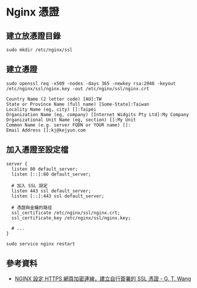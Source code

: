 # Nginx 憑證


## 建立放憑證目錄

```
sudo mkdir /etc/nginx/ssl
```

## 建立憑證

```
sudo openssl req -x509 -nodes -days 365 -newkey rsa:2048 -keyout /etc/nginx/ssl/nginx.key -out /etc/nginx/ssl/nginx.crt
```

```
Country Name (2 letter code) [AU]:TW
State or Province Name (full name) [Some-State]:Taiwan
Locality Name (eg, city) []:Taipei
Organization Name (eg, company) [Internet Widgits Pty Ltd]:My Company
Organizational Unit Name (eg, section) []:My Unit
Common Name (e.g. server FQDN or YOUR name) []:
Email Address []:kj@kejyun.com
```

## 加入憑證至設定檔

```
server {
  listen 80 default_server;
  listen [::]:80 default_server;

  # 加入 SSL 設定
  listen 443 ssl default_server;
  listen [::]:443 ssl default_server;

  # 憑證與金鑰的路徑
  ssl_certificate /etc/nginx/ssl/nginx.crt;
  ssl_certificate_key /etc/nginx/ssl/nginx.key;

  # ...
}
```

```
sudo service nginx restart
```

## 參考資料
* [NGINX 設定 HTTPS 網頁加密連線，建立自行簽署的 SSL 憑證 - G. T. Wang](https://blog.gtwang.org/linux/nginx-create-and-install-ssl-certificate-on-ubuntu-linux/)
